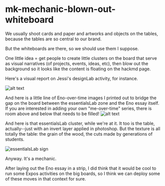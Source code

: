 # mk-mechanic-blown-out-whiteboard

We usually shoot cards and paper and artworks and objects on the tables, because the tables are so central to our brand.

But the whiteboards are there, so we should use them I suppose.

One little idea = get people to create little clusters on the board that serve as visual narratives (of projects, events, ideas, etc), then blow out the background so it looks like the content is floating on the hackmd page.

Here's a visual report on Jessi's designLab activity, for instance.

![alt text](https://files.slack.com/files-pri/T0HTW3H0V-F033WPWLU74/jessi-gift-shop.jpg?pub_secret=9a4f8b20b9)

And here is a little line of Eno-over-time images I printed out to bridge the gap on the board between the essentialsLab zone and the Eno essay itself. If you are interested in adding your own "me-over-time" series, there is room above and below that needs to be filled!
![alt text](https://files.slack.com/files-pri/T0HTW3H0V-F034JV0FPMF/eno-over-time.jpg?pub_secret=9437408e2b)

And here is that essentialsLab cluster, while we're at it. It too is the table, actually--just with an invert layer applied in photoshop. But the texture is all totally the table: the grain of the wood, the cuts made by generations of students.

![essentialsLab sign](https://files.slack.com/files-pri/T0HTW3H0V-F033G0UACLF/essentials-lab-on-white.jpg?pub_secret=819356110b)

Anyway. It's a mechanic.

After laying out the Eno essay in a strip, I did think that it would be cool to run some Expos activities on the big boards, so I think we can deploy some of these moves in that context for sure.